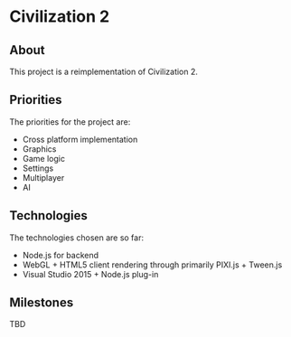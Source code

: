 
# Civilization 2

## About

This project is a reimplementation of Civilization 2.

## Priorities

The priorities for the project are:

* Cross platform implementation
* Graphics
* Game logic
* Settings
* Multiplayer
* AI

## Technologies

The technologies chosen are so far:

* Node.js for backend
* WebGL + HTML5 client rendering through primarily PIXI.js + Tween.js
* Visual Studio 2015 + Node.js plug-in

## Milestones

TBD
